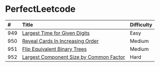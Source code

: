 # PerfectLeetcode

|  \#  | Title | Difficulty
| :--- | :--- | :---
| 949  | [Largest Time for Given Digits](./solutions/python/0949.py) | Easy
| 950  | [Reveal Cards In Increasing Order](./solutions/python/0950.py) | Medium
| 951  | [Flip Equivalent Binary Trees](./solutions/python/0951.py) | Medium
| 952  | [Largest Component Size by Common Factor](./solutions/python/0952.py) | Hard